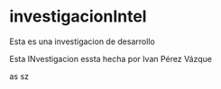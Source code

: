 # investigacionIntel
Esta es una investigacion de desarrollo

Esta INvestigacion essta hecha por Ivan Pérez Vázque

as
sz
